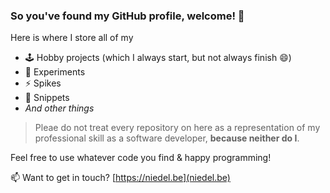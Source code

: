### So you've found my GitHub profile, welcome! 👋

Here is where I store all of my
- 🕹️ Hobby projects (which I always start, but not always finish 😄)
- 🧪 Experiments
- ⚡ Spikes
- 📄 Snippets
- _And other things_

> Pleae do not treat every repository on here as a representation of my professional skill as a software developer, **because neither do I**. 

Feel free to use whatever code you find & happy programming!
 
📫 Want to get in touch? [https://niedel.be](niedel.be)

<!--
**nielsdelestinne/nielsdelestinne** is a ✨ _special_ ✨ repository because its `README.md` (this file) appears on your GitHub profile.
-->
